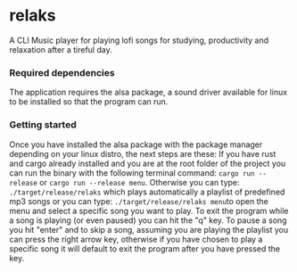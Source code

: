 # relaks
A CLI Music player for playing lofi songs for studying, productivity and relaxation after a tireful day.

### Required dependencies
The application requires the alsa package, a sound driver available for linux to be installed so that the program can run.

### Getting started
Once you have installed the alsa package with the package manager depending on your linux distro, the next steps are these:
If you have rust and cargo already installed and you are at the root folder of the project you can run the binary with the following terminal command: `cargo run --release` or `cargo run --release menu`.
Otherwise you can type: `./target/release/relaks` which plays automatically a playlist of predefined mp3 songs or you can type: `./target/release/relaks menu`to open the menu and select a specific song you want to play. To exit the program while a song is playing (or even paused) you can hit the "q" key. To pause a song you hit "enter" and to skip a song, assuming you are playing the playlist you can press the right arrow key, otherwise if you have chosen to play a specific song it will default to exit the program after you have pressed the key.
